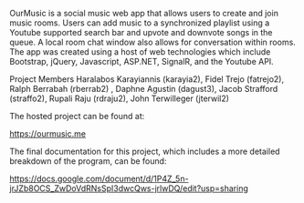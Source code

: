 OurMusic is a social music web app that allows users to create and join music rooms. Users can add music to a synchronized playlist using a Youtube supported search bar and upvote and downvote songs in the queue. A local room chat window also allows for conversation within rooms. The app was created using a host of web technologies which include Bootstrap, jQuery, Javascript, ASP.NET, SignalR, and the Youtube API.

Project Members
Haralabos Karayiannis (karayia2), Fidel Trejo (fatrejo2), Ralph Berrabah (rberrab2) , Daphne Agustin (dagust3), Jacob Strafford (straffo2), Rupali Raju (rdraju2), John Terwilleger (jterwil2) 

The hosted project can be found at: 

https://ourmusic.me

The final documentation for this project, which includes a more detailed breakdown of the program, can be found:

https://docs.google.com/document/d/1P4Z_5n-jrJZb8OCS_ZwDoVdRNsSpI3dwcQws-jrlwDQ/edit?usp=sharing


